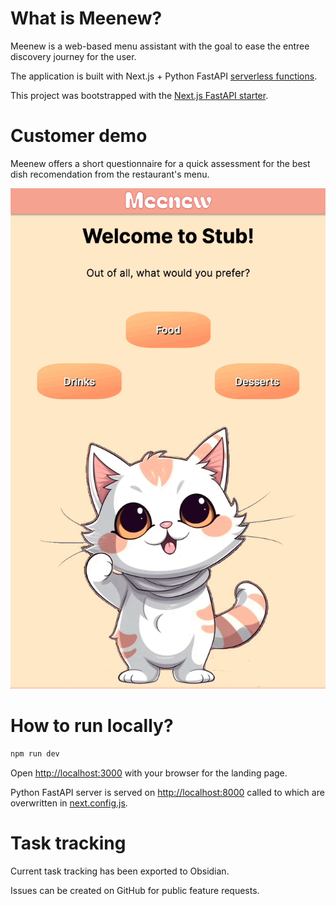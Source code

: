 # What is Meenew?

Meenew is a web-based menu assistant with the goal to ease the entree discovery journey for the user.

The application is built with Next.js + Python FastAPI [serverless functions](https://vercel.com/docs/concepts/functions/serverless-functions/quickstart). 

This project was bootstrapped with the [Next.js FastAPI starter](https://vercel.com/templates/next.js/nextjs-fastapi-starter).

# Customer demo

Meenew offers a short questionnaire for a quick assessment for the best dish recomendation from the restaurant's menu.

![](https://github.com/dkubatko/meenew/blob/main/README/client.gif)

# How to run locally?

```bash
npm run dev
```

Open [http://localhost:3000](http://localhost:3000) with your browser for the landing page.

Python FastAPI server is served on [http://localhost:8000](http://localhost:3000) called to which are overwritten in [next.config.js](next.config.js).

# Task tracking
Current task tracking has been exported to Obsidian. 

Issues can be created on GitHub for public feature requests.